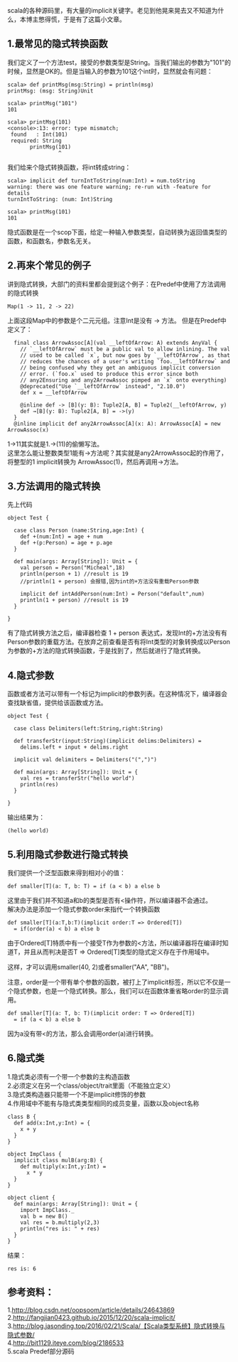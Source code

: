 scala的各种源码里，有大量的implicit关键字。老见到他晃来晃去又不知道为什么，本博主憋得慌，于是有了这篇小文章。

## 1.最常见的隐式转换函数
我们定义了一个方法test，接受的参数类型是String。当我们输出的参数为"101"的时候，显然是OK的。但是当输入的参数为101这个int时，显然就会有问题：  

```
scala> def printMsg(msg:String) = println(msg)
printMsg: (msg: String)Unit

scala> printMsg("101")
101

scala> printMsg(101)
<console>:13: error: type mismatch;
 found   : Int(101)
 required: String
       printMsg(101)
                ^
```  

我们给来个隐式转换函数，将int转成string：  

```
scala> implicit def turnIntToString(num:Int) = num.toString
warning: there was one feature warning; re-run with -feature for details
turnIntToString: (num: Int)String

scala> printMsg(101)
101
```  

隐式函数是在一个scop下面，给定一种输入参数类型，自动转换为返回值类型的函数，和函数名，参数名无关。  

## 2.再来个常见的例子
讲到隐式转换，大部门的资料里都会提到这个例子：在Predef中使用了方法调用的隐式转换  

```
Map(1 -> 11, 2 -> 22)
```  

上面这段Map中的参数是个二元元组。注意Int是没有 -> 方法。 但是在Predef中定义了：  

```
  final class ArrowAssoc[A](val __leftOfArrow: A) extends AnyVal {
    // `__leftOfArrow` must be a public val to allow inlining. The val
    // used to be called `x`, but now goes by `__leftOfArrow`, as that
    // reduces the chances of a user's writing `foo.__leftOfArrow` and
    // being confused why they get an ambiguous implicit conversion
    // error. (`foo.x` used to produce this error since both
    // any2Ensuring and any2ArrowAssoc pimped an `x` onto everything)
    @deprecated("Use `__leftOfArrow` instead", "2.10.0")
    def x = __leftOfArrow

    @inline def -> [B](y: B): Tuple2[A, B] = Tuple2(__leftOfArrow, y)
    def →[B](y: B): Tuple2[A, B] = ->(y)
  }
  @inline implicit def any2ArrowAssoc[A](x: A): ArrowAssoc[A] = new ArrowAssoc(x)
```  

1->11其实就是1.->(11)的偷懒写法。  
这里怎么能让整数类型1能有->方法呢？其实就是any2ArrowAssoc起的作用了，将整型的1 implicit转换为 ArrowAssoc(1)，然后再调用->方法。  


## 3.方法调用的隐式转换
先上代码  

```
object Test {

  case class Person (name:String,age:Int) {
    def +(num:Int) = age + num
    def +(p:Person) = age + p.age
  }

  def main(args: Array[String]): Unit = {
    val person = Person("Micheal",18)
    println(person + 1) //result is 19
    //println(1 + person) 会报错,因为int的+方法没有重载Person参数

    implicit def intAddPerson(num:Int) = Person("default",num)
    println(1 + person) //result is 19
  }

}
```  

有了隐式转换方法之后，编译器检查 1 + person 表达式，发现Int的+方法没有有Person参数的重载方法。在放弃之前查看是否有将Int类型的对象转换成以Person为参数的+方法的隐式转换函数，于是找到了，然后就进行了隐式转换。  


## 4.隐式参数
函数或者方法可以带有一个标记为implicit的参数列表。在这种情况下，编译器会查找缺省值，提供给该函数或方法。  

```
object Test {

  case class Delimiters(left:String,right:String)

  def transferStr(input:String)(implicit delims:Delimiters) =
    delims.left + input + delims.right

  implicit val delimiters = Delimiters("(",")")

  def main(args: Array[String]): Unit = {
    val res = transferStr("hello world")
    println(res)
  }
  
}
```  

输出结果为：  

```
(hello world)
```  

## 5.利用隐式参数进行隐式转换

我们提供一个泛型函数来得到相对小的值：  

```
def smaller[T](a: T, b: T) = if (a < b) a else b
```  

这里由于我们并不知道a和b的类型是否有<操作符，所以编译器不会通过。  
解决办法是添加一个隐式参数order来指代一个转换函数  

```
def smaller[T](a:T,b:T)(implicit order:T => Ordered[T])
  = if(order(a) < b) a else b
```  

由于Ordered[T]特质中有一个接受T作为参数的<方法，所以编译器将在编译时知道T，并且从而判决是否T => Ordered[T]类型的隐式定义存在于作用域中。  

这样，才可以调用smaller(40, 2)或者smaller("AA", "BB")。  

注意，order是一个带有单个参数的函数，被打上了implicit标签，所以它不仅是一个隐式参数，也是一个隐式转换。那么，我们可以在函数体重省略order的显示调用。  


```
def smaller[T](a: T, b: T)(implicit order: T => Ordered[T])
  = if (a < b) a else b
```  

因为a没有带<的方法，那么会调用order(a)进行转换。  

## 6.隐式类
1.隐式类必须有一个带一个参数的主构造函数  
2.必须定义在另一个class/object/trait里面（不能独立定义）  
3.隐式类构造器只能带一个不是implicit修饰的参数  
4.作用域中不能有与隐式类类型相同的成员变量，函数以及object名称  

```
class B {
  def add(x:Int,y:Int) = {
    x + y
  }
}

object ImpClass {
  implicit class mulB(arg:B) {
    def multiply(x:Int,y:Int) =
      x * y
  }
}

object client {
  def main(args: Array[String]): Unit = {
    import ImpClass._
    val b = new B()
    val res = b.multiply(2,3)
    println("res is: " + res)
  }
}
```  

结果：  

```
res is: 6

```  

## 参考资料：
1.http://blog.csdn.net/oopsoom/article/details/24643869  
2.http://fangjian0423.github.io/2015/12/20/scala-implicit/  
3.http://blog.jasonding.top/2016/02/21/Scala/【Scala类型系统】隐式转换与隐式参数/  
4.http://bit1129.iteye.com/blog/2186533  
5.scala Predef部分源码  